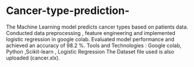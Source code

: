 # Cancer-type-prediction-
   The Machine Learning model predicts cancer types based on patients data.
   Conducted data preprocessing , feature engineering and implemented logistic regression in google colab.
   Evaluated model performance and achieved an accuracy of 98.2 %.
   Tools and Technologies : Google colab, Python ,Scikit-learn , Logistic Regression
   The Dataset file used is also uploaded (cancer.xlx).
